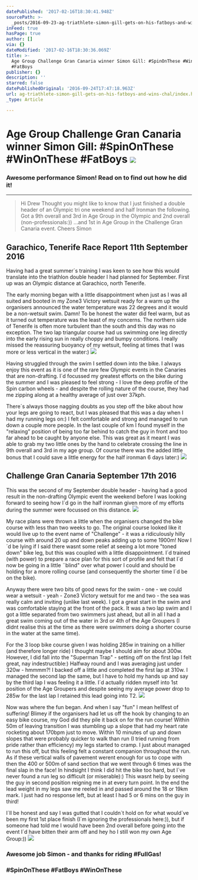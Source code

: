 ```yaml
---
datePublished: '2017-02-16T18:30:41.948Z'
sourcePath: >-
  _posts/2016-09-23-ag-triathlete-simon-gill-gets-on-his-fatboys-and-wins-chal.md
inFeed: true
hasPage: true
author: []
via: {}
dateModified: '2017-02-16T18:30:36.069Z'
title: >-
  Age Group Challenge Gran Canaria winner Simon Gill: #SpinOnThese #WinOnThese
  #FatBoys 
publisher: {}
description: ''
starred: false
datePublishedOriginal: '2016-09-24T17:47:18.963Z'
url: ag-triathlete-simon-gill-gets-on-his-fatboys-and-wins-chal/index.html
_type: Article

---
```

# Age Group Challenge Gran Canaria winner Simon Gill: \#SpinOnThese \#WinOnThese \#FatBoys ![](https://the-grid-user-content.s3-us-west-2.amazonaws.com/115a8e13-dc26-4ec3-afca-8e8dc2ee5755.jpg)

### Awesome performance Simon! Read on to find out how he did it!

---

> Hi Drew
> Thought you might like to know that I just finished a double header of an Olympic tri one weekend and half Ironman the following. Got a 9th overall and 3rd in Age Group in the Olympic and 2nd overall (non-professionals:)) ...and 1st in Age Group in the Challenge Gran Canaria event.
> Cheers Simon

## Garachico, Tenerife Race Report 11th September 2016

Having had a great summer´s training I was keen to see how this would translate into the triathlon double header I had planned for September. First up was an Olympic distance at Garachico, north Tenerife.

The early morning began with a little disappointment when just as I was all suited and booted in my Zone3 Victory wetsuit ready for a warm up the organisers announced the water temperature was 22 degrees and it would be a non-wetsuit swim. Damn! To be honest the water did feel warm, but as it turned out temperature was the least of my concerns. The northern side of Tenerife is often more turbulent than the south and this day was no exception. The two lap triangular course had us swimming one leg directly into the early rising sun in really choppy and bumpy conditions. I really missed the reassuring buoyancy of my wetsuit, feeling at times that I was more or less vertical in the water:)
![](https://the-grid-user-content.s3-us-west-2.amazonaws.com/a71fc2dd-49b6-4c65-9d98-64396fe17d4a.jpg)

Having struggled through the swim I settled down into the bike. I always enjoy this event as it is one of the rare few Olympic events in the Canaries that are non-drafting. I´d focussed my greatest efforts on the bike during the summer and I was pleased to feel strong - I love the deep profile of the Spin carbon wheels - and despite the rolling nature of the course, they had me zipping along at a healthy average of just over 37kph.

There´s always those nagging doubts as you step off the bike about how your legs are going to react, but I was pleased that this was a day when I had my running legs on:) I felt comfortable and strong and managed to run down a couple more people. In the last couple of km I found myself in the "relaxing" position of being too far behind to catch the guy in front and too far ahead to be caught by anyone else. This was great as it meant I was able to grab my two little ones by the hand to celebrate crossing the line in 9th overall and 3rd in my age group. Of course there was the added little bonus that I could save a little energy for the half ironman 6 days later:)
![](https://the-grid-user-content.s3-us-west-2.amazonaws.com/56824e25-2131-402d-8b24-fe942e4e510a.jpg)

## Challenge Gran Canaria September 17th 2016

This was the second of my September double header - having had a good result in the non-drafting Olympic event the weekend before I was looking forward to seeing how I´d go in the half ironman given more of my efforts during the summer were focussed on this distance.
![](https://the-grid-user-content.s3-us-west-2.amazonaws.com/1b16438a-1b52-41c6-8450-74df03570aca.jpg)

My race plans were thrown a little when the organisers changed the bike course with less than two weeks to go. The original course looked like it would live up to the event name of "Challenge" - it was a ridiculously hilly course with around 20 up and down peaks adding up to some 1900m! Now I´d be lying if I said there wasnt some relief at seeing a lot more "toned down" bike leg, but this was coupled with a little disappointment. I´d trained (with power) to prepare a race plan for this sort of profile and felt that I´d now be going in a little ¨blind" over what power I could and should be holding for a more rolling course (and consequently the shorter time I´d be on the bike).

Anyway there were two bits of good news for the swim - one - we could wear a wetsuit - yeah - Zone3 Victory wetsuit for me and two - the sea was really calm and inviting (unlike last week). I got a great start in the swim and was comfortable staying at the front of the pack. It was a two lap swim and I got a little separated from two swimmers just ahead, but all in all I had a great swim coming out of the water in 3rd or 4th of the Age Groupers (I didnt realise this at the time as there were swimmers doing a shorter course in the water at the same time).

For the 3 loop bike course given I was holding 285w in training on a hillier (and therefore longer ride) I thought maybe I should aim for about 300w. However, I did fall into the "Superman Trap" - setting off on the first lap I felt great, nay indestructible:) Halfway round and I was averaging just under 320w - hmmmm?! I backed off a little and completed the first lap at 310w. I managed the second lap the same, but I have to hold my hands up and say by the third lap I was feeling it a little. I´d actually ridden myself into 1st position of the Age Groupers and despite seeing my average power drop to 285w for the last lap I retained this lead going into T2\.
![](https://the-grid-user-content.s3-us-west-2.amazonaws.com/114bd311-7b7e-406c-89e4-ebbe7a0df244.jpg)

Now was where the fun began. And when I say "fun" I mean hellfest of suffering! Blimey if the organisers had let us off the hook by changing to an easy bike course, my God did they pile it back on for the run course! Within 50m of leaving transition I was stumbling up a slope that had my heart rate rocketing about 170bpm just to move. Within 10 minutes of up and down slopes that were probably quicker to walk than run (I tried running from pride rather than efficiency) my legs started to cramp. I just about managed to run this off, but this feeling felt a constant companion throughout the run. As if these vertical walls of pavement werent enough for us to cope with then the 400 or 500m of sand section that we went through 6 times was the final slap in the face! In hindsight I think I did hit the bike too hard, but I´ve never found a run leg so difficult (or miserable):) This wasnt help by seeing the guy in second position reigning me in at every turn point. In the end the lead weight in my legs saw me reeled in and passed around the 18 or 19km mark. I just had no response left, but at least I had 5 or 6 mins on the guy in third!

I´ll be honest and say I was gutted that I couldn´t hold on for what would´ve been my first 1st place finish (I´m ignoring the professionals here:)), but if someone had told me I would have been 2nd overall before going into the event I´d have bitten their arm off and hey ho I still won my own Age Group:))
![](https://the-grid-user-content.s3-us-west-2.amazonaws.com/c7dba07a-10d6-4383-ac1e-db7e7b24e2f2.jpg)

### Awesome job Simon - and thanks for riding \#FullGas!

### \#SpinOnThese \#FatBoys \#WinOnThese